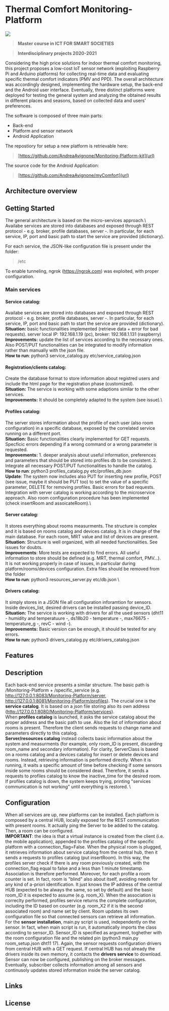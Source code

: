 # Thermal Comfort Monitoring-Platform
![](http://www.politocomunica.polito.it/var/politocomunica/storage/images/media/images/marchio_logotipo_politecnico/1371-1-ita-IT/marchio_logotipo_politecnico_large.jpg) 

> **Master course in ICT FOR SMART SOCIETIES**

> **Interdisciplinary projects 2020-2021**

Considering the high price solutions for indoor thermal comfort monitoring, this project proposes a low-cost IoT sensor network (exploiting Raspberry Pi and Arduino platforms) for collecting real-time data and evaluating specific thermal comfort indicators (PMV and PPD). The overall architecture was accordingly designed, implementing the hardware setup, the back-end and the Android user interface. Eventually, three distinct platforms were deployed for testing the general system and analyzing the obtained results in different places and seasons, based on collected data and users’ preferences.

The software is composed of three main parts:
- Back-end
- Platform and sensor network
- Android Application

The repostiory for setup a new platform is retrievable here:

> [https://github.com/AndreaAvignone/Monitoring-Platform-kit](url)

The source code for the Android Application:

> [https://github.com/AndreaAvignone/myComfort](url)

## Architecture overview


## Getting Started
The general architecture is based on the micro-services approach.\ Availabe services are stored into databases and exposed through REST protocol - e.g. broker, profile databases, server -. In particular, for each service, IP, port and basic path to start the service are provided (dictionary).

For each service, the JSON-like configuration file is present under the folder:
> /etc

To enable tunneling, ngrok (https://ngrok.com) was exploited, with proper configuration.

### Main services
#### Service catalog: 
Availabe services are stored into databases and exposed through REST protocol - e.g. broker, profile databases, server -. In particular, for each service, IP, port and basic path to start the service are provided (dictionary).\
**Situation:** basic functionalities implemented (retrieve data + error for bad requests). server local IP: 192.168.1.19 (pc), broker: 192.168.1.131 (raspberry)\
**Improvements:** update the list of services according to the necessary ones. Also POST/PUT functionalities can be integrated to modify information rather than manually with the json file.\
**How to run**: python3 service_catalog.py etc/service_catalog.json
#### Registration/clients catalog:
Create the database format to store information about registred users and include the html page for the registration phase (customized).\
**Situation:** The service is working with some adaptions similar to the other services.\
**Improvements:** It should be completely adapted to the system (see issue).\
#### Profiles catalog:
The server stores information about the profile of each user (also room configuration) in a specific database, exposed by the correlated service running on  a different port.\
**Situation:** Basic functionalities clearly implemented for GET requests. Specficic errors depending if a wrong command or a wrong parameter is requested.\
**Improvements:** 1. deeper analysis about useful information, preferences and parameters that should be stored into profiles db to be consistent. 2. Integrate all necessary POST/PUT functionalities to handle the catalog.\
**How to run**: python3 profiles_catalog.py etc/profiles_db.json\
**Update**: The system now includes also PUT for inserting new profile, POST (see issue, maybe it should be PUT too) to set the value of a specific parameter, DELETE for removing profiles. Basic errors for bad requests. Integration with server catalog is working according to the microservice approach. Also room configuration procedure has been implemented (check insertRoom and assoicateRoom).\
#### Server catalog:
It stores everything about rooms measurments. The structure is complex and it is based on rooms catalog and devices catalog. It is in charge of the main database. For each room, MRT value and list of devices are present.\
**Situation**: Structure is well organized, with all needed functionalities. See issues for doubts.\
**Improvements**: More tests are expected to find errors. All useful information to store should be defined (e.g. MRT, thermal comfort, PMV...). It is not working properly in case of issues, in particular during platform/rooms/devices configuration. Extra files should be removed from the folder\
**How to run**: python3 resources_server.py etc/db.json \
#### Drivers catalog:
It simply stores in a JSON file all configuration inforamtion for sensors. Inside devices_list, desired drivers can be installed passing device_ID.\
**Situation:** The service is working with drivers for all the used sensors (dht11 - humidity and temperatuure -, ds18b20 - temperature -, max76675 - temperature_g -, revC - wind -).\
**Improvements:** Basic version can be enough, it should be tested for any errors.\
**How to run:** python3 drivers_catalog.py etc/drivers_catalog.json

## Features

## Description
Each back-end service presents a similar structure. The basic path is /Monitoring-Platform + /specific_service (e.g. http://127.0.0.1:8083/Monitoring-Platform/server, http://127.0.0.1:8081/Monitoring-Platform/profiles). The crucial one is the **service catalog**. It is based on a json file storing also its own address (http://127.0.0.1:8080/Monitoring-Platform/services).\
When **profiles catalog** is launched, it asks the service catalog about the proper address and the basic path to use. Also the list of information about rooms is present. Therefore the client sends requests to change name and parameters directly to this catalog.\
**Server/resources catalog** instead collects basic information about the system and measurments (for example, only room_ID is present, discarding room_name and secondary information). For clarity, ServerClass is based on a rooms catalog and a devices catalog for insert or delete devices and rooms. Instead, retrieving information is performed directly. When it is running, it waits a specific amount of time before checking if some sensors inside some rooms should be considered dead. Therefore, it sends a requests to profiles catalog to know the inactive_time for the desired room. If profiles catalog is down, the system keeps trying, printing "services communication is not working" until everything is restored. \

## Configuration
When all services are up, new platforms can be installed. Each platform is composed by a central HUB, locally exposed for the REST communication with present rooms. It actually ping the Server to be added to the catalog. Then, a room can be configured.\
**IMPORTANT**: the idea is that a virtual instance is created from the client (i.e. the mobile application), appended to the profiles catalog of the specific platform with a connection_flag=False. When the physical room is plugged, it retrieves information about service catalog from the central hub, then it sends a requests to profiles catalog (put insertRoom). In this way, the profiles server check if there is any room previously created, with the connection_flag equal to false and a  less than 1 minute timestamp. Association is therefore performed. Moreover, for each profile a room counter is set. In fact, room is "blind" also about itself, avoiding needs for any kind of a-priori identification. It just knows the IP address of the central HUB (expected to be always the same, so set by default) and the basic room_ID it is expected to assume (e.g. room_X). When the association is correclty performed, profiles service returns the complete configuration, including the ID based on counter (e.g. room_X2 if it is the second associated room) and name set by client. Room updates its own configuration file so that connected sensors can retrieve all information.\
For the **sensor installation**, main.py script is used, independently on the sensor. In fact, when main script is run, it automatically imports the class according to sensor_ID. Sensor_ID is specified as argument, toghether with the room configuration file and the related pin (python3 main.py room_setup.json dht11 17). Again, the sensor requests configuration drivers from central HUB with a GET request. If central HUB has not already the drivers inside its own memory, it contacts the **drivers service** to download. Sensor can now be configured, publishing on the broker messages. Eventually, subscriber collects information among all sensors and continusoly updates stored information inside the server catalog.

## Links

## License


